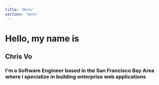 ```yaml
---
title: 'Hero'
section: 'hero'
--- 
```


# Hello, my name is

## Chris Vo

### I'm a Software Engineer based in the San Francisco Bay Area where I specialize in building enterprise web applications